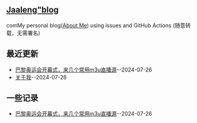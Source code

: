 ## [Jaaleng"blog](https://jianghaiyina.com/)
comMy personal blog([About Me](https://jianghaiyina.com/issues-1/)) using issues and GitHub Actions (随意转载，无需署名)

## 最近更新
- [巴黎奥运会开幕式，来几个常用m3u直播源](https://github.com/jaaleng/jaaleng.github.io/issues/2)--2024-07-26
- [关于我](https://github.com/jaaleng/jaaleng.github.io/issues/1)--2024-07-26
## 一些记录
- [巴黎奥运会开幕式，来几个常用m3u直播源](https://github.com/jaaleng/jaaleng.github.io/issues/2)--2024-07-26
